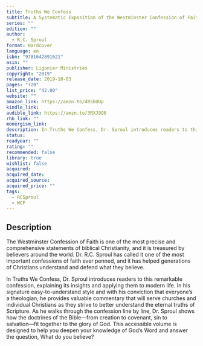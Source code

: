 ```yaml
---
title: Truths We Confess
subtitle: A Systematic Exposition of the Westminster Confession of Faith
series: ""
edition: ""
author:
  - R.C. Sproul
format: Hardcover
language: en
isbn: "9781642891621"
asin: ""
publisher: Ligonier Ministries
copyright: "2019"
release_date: 2019-10-03
pages: "720"
list_price: "42.00"
website: ""
amazon_link: https://amzn.to/48SbUUp
kindle_link: 
audible_link: https://amzn.to/3RXJ9Q6
rhb_link: ""
monergism_link: 
description: In Truths We Confess, Dr. Sproul introduces readers to this remarkable confession, explaining its insights and applying them to modern life. In his signature easy-to-understand style and with his conviction that everyone’s a theologian, he provides valuable commentary that will serve churches and individual Christians as they strive to better understand the eternal truths of Scripture. As he walks through the confession line by line, Dr. Sproul shows how the doctrines of the Bible―from creation to covenant, sin to salvation―fit together to the glory of God. This accessible volume is designed to help you deepen your knowledge of God’s Word and answer the question, What do you believe?
status: 
readyear: ""
rating: ""
recommended: false
library: true
wishlist: false
acquired: 
acquired_date: 
acquired_source: 
acquired_price: ""
tags:
  - RCSproul
  - WCF
---
```

## Description

The Westminster Confession of Faith is one of the most precise and comprehensive statements of biblical Christianity, and it is treasured by believers around the world. Dr. R.C. Sproul has called it one of the most important confessions of faith ever penned, and it has helped generations of Christians understand and defend what they believe.

In Truths We Confess, Dr. Sproul introduces readers to this remarkable confession, explaining its insights and applying them to modern life. In his signature easy-to-understand style and with his conviction that everyone’s a theologian, he provides valuable commentary that will serve churches and individual Christians as they strive to better understand the eternal truths of Scripture. As he walks through the confession line by line, Dr. Sproul shows how the doctrines of the Bible―from creation to covenant, sin to salvation―fit together to the glory of God. This accessible volume is designed to help you deepen your knowledge of God’s Word and answer the question, What do you believe?

